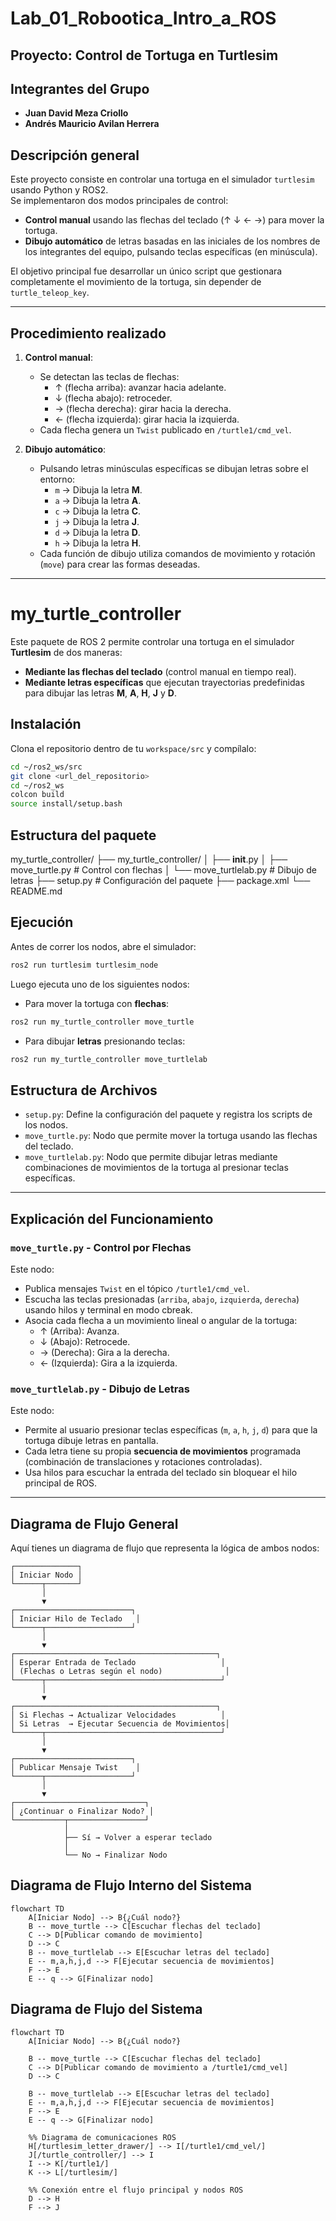 # Lab_01_Robootica_Intro_a_ROS
## Proyecto: Control de Tortuga en Turtlesim

## Integrantes del Grupo

- **Juan David Meza Criollo**
- **Andrés Mauricio Avilan Herrera**

## Descripción general

Este proyecto consiste en controlar una tortuga en el simulador `turtlesim` usando Python y ROS2.  
Se implementaron dos modos principales de control:

- **Control manual** usando las flechas del teclado (↑ ↓ ← →) para mover la tortuga.
- **Dibujo automático** de letras basadas en las iniciales de los nombres de los integrantes del equipo, pulsando teclas específicas (en minúscula).

El objetivo principal fue desarrollar un único script que gestionara completamente el movimiento de la tortuga, sin depender de `turtle_teleop_key`.

---

## Procedimiento realizado

1. **Control manual**:
   - Se detectan las teclas de flechas:
     - ↑ (flecha arriba): avanzar hacia adelante.
     - ↓ (flecha abajo): retroceder.
     - → (flecha derecha): girar hacia la derecha.
     - ← (flecha izquierda): girar hacia la izquierda.
   - Cada flecha genera un `Twist` publicado en `/turtle1/cmd_vel`.

2. **Dibujo automático**:
   - Pulsando letras minúsculas específicas se dibujan letras sobre el entorno:
     - `m` → Dibuja la letra **M**.
     - `a` → Dibuja la letra **A**.
     - `c` → Dibuja la letra **C**.
     - `j` → Dibuja la letra **J**.
     - `d` → Dibuja la letra **D**.
     - `h` → Dibuja la letra **H**.
   - Cada función de dibujo utiliza comandos de movimiento y rotación (`move`) para crear las formas deseadas.

---

# my_turtle_controller

Este paquete de ROS 2 permite controlar una tortuga en el simulador **Turtlesim** de dos maneras:

- **Mediante las flechas del teclado** (control manual en tiempo real).
- **Mediante letras específicas** que ejecutan trayectorias predefinidas para dibujar las letras **M**, **A**, **H**, **J** y **D**.

## Instalación

Clona el repositorio dentro de tu `workspace/src` y compílalo:

```bash
cd ~/ros2_ws/src
git clone <url_del_repositorio>
cd ~/ros2_ws
colcon build
source install/setup.bash
```

## Estructura del paquete

my_turtle_controller/
├── my_turtle_controller/
│   ├── __init__.py
│   ├── move_turtle.py    # Control con flechas
│   └── move_turtlelab.py # Dibujo de letras
├── setup.py              # Configuración del paquete
├── package.xml
└── README.md

## Ejecución

Antes de correr los nodos, abre el simulador:

```bash
ros2 run turtlesim turtlesim_node
```

Luego ejecuta uno de los siguientes nodos:

- Para mover la tortuga con **flechas**:

```bash
ros2 run my_turtle_controller move_turtle
```

- Para dibujar **letras** presionando teclas:

```bash
ros2 run my_turtle_controller move_turtlelab
```

## Estructura de Archivos

- `setup.py`: Define la configuración del paquete y registra los scripts de los nodos.
- `move_turtle.py`: Nodo que permite mover la tortuga usando las flechas del teclado.
- `move_turtlelab.py`: Nodo que permite dibujar letras mediante combinaciones de movimientos de la tortuga al presionar teclas específicas.

---

## Explicación del Funcionamiento

### `move_turtle.py` - Control por Flechas

Este nodo:
- Publica mensajes `Twist` en el tópico `/turtle1/cmd_vel`.
- Escucha las teclas presionadas (`arriba`, `abajo`, `izquierda`, `derecha`) usando hilos y terminal en modo cbreak.
- Asocia cada flecha a un movimiento lineal o angular de la tortuga:
  - ↑ (Arriba): Avanza.
  - ↓ (Abajo): Retrocede.
  - → (Derecha): Gira a la derecha.
  - ← (Izquierda): Gira a la izquierda.

### `move_turtlelab.py` - Dibujo de Letras

Este nodo:
- Permite al usuario presionar teclas específicas (`m`, `a`, `h`, `j`, `d`) para que la tortuga dibuje letras en pantalla.
- Cada letra tiene su propia **secuencia de movimientos** programada (combinación de translaciones y rotaciones controladas).
- Usa hilos para escuchar la entrada del teclado sin bloquear el hilo principal de ROS.

---

## Diagrama de Flujo General

Aquí tienes un diagrama de flujo que representa la lógica de ambos nodos:

```plaintext
┌──────────────┐
│ Iniciar Nodo │
└──────┬───────┘
       │
       ▼
┌──────────────────────────┐
│ Iniciar Hilo de Teclado   │
└──────┬───────────────────┘
       │
       ▼
┌─────────────────────────────────────────────┐
│ Esperar Entrada de Teclado                   │
│ (Flechas o Letras según el nodo)              │
└──────┬───────────────────────────────────────┘
       │
       ▼
┌─────────────────────────────────────────────┐
│ Si Flechas → Actualizar Velocidades          │
│ Si Letras  → Ejecutar Secuencia de Movimientos│
└──────┬───────────────────────────────────────┘
       │
       ▼
┌──────────────────────────┐
│ Publicar Mensaje Twist    │
└──────┬───────────────────┘
       │
       ▼
┌─────────────────────────────┐
│ ¿Continuar o Finalizar Nodo? │
└───────────┬─────────────────┘
            │
            ├── Sí → Volver a esperar teclado
            │
            └── No → Finalizar Nodo
```

## Diagrama de Flujo Interno del Sistema

```mermaid
flowchart TD
    A[Iniciar Nodo] --> B{¿Cuál nodo?}
    B -- move_turtle --> C[Escuchar flechas del teclado]
    C --> D[Publicar comando de movimiento]
    D --> C
    B -- move_turtlelab --> E[Escuchar letras del teclado]
    E -- m,a,h,j,d --> F[Ejecutar secuencia de movimientos]
    F --> E
    E -- q --> G[Finalizar nodo]
```

## Diagrama de Flujo del Sistema

```mermaid
flowchart TD
    A[Iniciar Nodo] --> B{¿Cuál nodo?}
    
    B -- move_turtle --> C[Escuchar flechas del teclado]
    C --> D[Publicar comando de movimiento a /turtle1/cmd_vel]
    D --> C

    B -- move_turtlelab --> E[Escuchar letras del teclado]
    E -- m,a,h,j,d --> F[Ejecutar secuencia de movimientos]
    F --> E
    E -- q --> G[Finalizar nodo]

    %% Diagrama de comunicaciones ROS
    H[/turtlesim_letter_drawer/] --> I[/turtle1/cmd_vel/]
    J[/turtle_controller/] --> I
    I --> K[/turtle1/]
    K --> L[/turtlesim/]

    %% Conexión entre el flujo principal y nodos ROS
    D --> H
    F --> J
```
